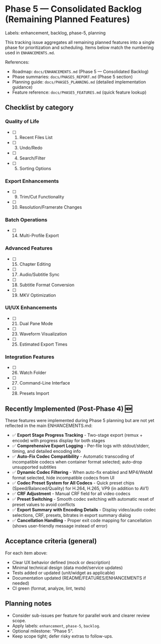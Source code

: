 # Phase 5 — Consolidated Backlog (Remaining Planned Features)

Labels: enhancement, backlog, phase-5, planning

This tracking issue aggregates all remaining planned features into a single phase for prioritization and scheduling. Items below match the numbering used in `ENHANCEMENTS.md`.

References:
- Roadmap: `docs/ENHANCEMENTS.md` (Phase 5 — Consolidated Backlog)
- Phase summaries: `docs/PHASES_REPORT.md` (Phase 5 section)
- Planning guide: `docs/PHASE5_PLANNING.md` (detailed implementation guidance)
- Feature reference: `docs/PHASE5_FEATURES.md` (quick feature lookup)

## Checklist by category

### Quality of Life
- [ ] 1. Recent Files List
- [ ] 3. Undo/Redo
- [ ] 4. Search/Filter
- [ ] 5. Sorting Options

### Export Enhancements
- [ ] 9. Trim/Cut Functionality
- [ ] 10. Resolution/Framerate Changes

### Batch Operations
- [ ] 14. Multi-Profile Export

### Advanced Features
- [ ] 15. Chapter Editing
- [ ] 17. Audio/Subtitle Sync
- [ ] 18. Subtitle Format Conversion
- [ ] 19. MKV Optimization

### UI/UX Enhancements
- [ ] 21. Dual Pane Mode
- [ ] 23. Waveform Visualization
- [ ] 25. Estimated Export Times

### Integration Features
- [ ] 26. Watch Folder
- [ ] 27. Command-Line Interface
- [ ] 28. Presets Import

## Recently Implemented (Post-Phase 4) 🆕

These features were implemented during Phase 5 planning but are not yet reflected in the main ENHANCEMENTS.md:

- ✅ **Export Stage Progress Tracking** - Two-stage export (remux + encode) with progress display for both stages
- ✅ **Comprehensive Export Logging** - Per-file logs with stdout/stderr, timing, and detailed encoding info
- ✅ **Auto-Fix Codec Compatibility** - Automatic transcoding of incompatible codecs when container format selected; auto-drop unsupported subtitles
- ✅ **Dynamic Codec Filtering** - When auto-fix enabled and MP4/WebM format selected, hide incompatible codecs from UI
- ✅ **Codec Preset System for All Codecs** - Quick preset chips (Speed/Balanced/Quality) for H.264, H.265, VP9 (in addition to AV1)
- ✅ **CRF Adjustment** - Manual CRF field for all video codecs
- ✅ **Preset Switching** - Smooth codec switching with automatic reset of preset values to avoid conflicts
- ✅ **Export Summary with Encoding Details** - Display video/audio codec selections, CRF, presets, bitrates in export summary dialog
- ✅ **Cancellation Handling** - Proper exit code mapping for cancellation (shows user-friendly message instead of error)

## Acceptance criteria (general)
For each item above:
- Clear UX behavior defined (mock or description)
- Minimal technical design (data model/service updates)
- Tests added or updated (unit/widget as applicable)
- Documentation updated (README/FEATURES/ENHANCEMENTS if needed)
- CI green (format, analyze, lint, tests)

## Planning notes
- Consider sub-issues per feature for parallel work and clearer review scope.
- Apply labels: `enhancement`, `phase-5`, `backlog`.
- Optional milestone: "Phase 5".
- Keep scope tight; defer risky extras to follow-ups.

